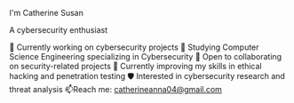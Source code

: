 I'm Catherine Susan

A cybersecurity enthusiast

🔭 Currently working on cybersecurity projects
🌱 Studying Computer Science Engineering specializing in Cybersecurity
👯 Open to collaborating on security-related projects
📖 Currently improving my skills in ethical hacking and penetration testing
🛡️ Interested in cybersecurity research and threat analysis
📫Reach me: catherineanna04@gmail.com

